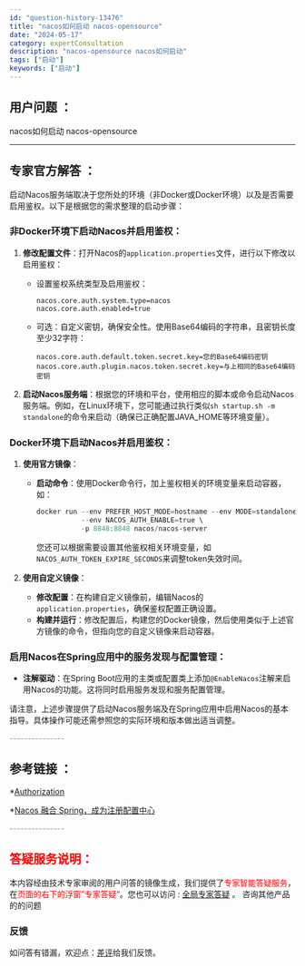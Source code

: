 ```yaml
---
id: "question-history-13476"
title: "nacos如何启动 nacos-opensource"
date: "2024-05-17"
category: expertConsultation
description: "nacos-opensource nacos如何启动"
tags: ["启动"]
keywords: ["启动"]
---
```


## 用户问题 ： 
 nacos如何启动 nacos-opensource 

---------------
## 专家官方解答 ：

启动Nacos服务端取决于您所处的环境（非Docker或Docker环境）以及是否需要启用鉴权。以下是根据您的需求整理的启动步骤：

### 非Docker环境下启动Nacos并启用鉴权：

1. **修改配置文件**：打开Nacos的`application.properties`文件，进行以下修改以启用鉴权：
   - 设置鉴权系统类型及启用鉴权：
     ```properties
     nacos.core.auth.system.type=nacos
     nacos.core.auth.enabled=true
     ```
   - 可选：自定义密钥，确保安全性。使用Base64编码的字符串，且密钥长度至少32字符：
     ```properties
     nacos.core.auth.default.token.secret.key=您的Base64编码密钥
     nacos.core.auth.plugin.nacos.token.secret.key=与上相同的Base64编码密钥
     ```

2. **启动Nacos服务端**：根据您的环境和平台，使用相应的脚本或命令启动Nacos服务端。例如，在Linux环境下，您可能通过执行类似`sh startup.sh -m standalone`的命令来启动（确保已正确配置JAVA_HOME等环境变量）。

### Docker环境下启动Nacos并启用鉴权：

1. **使用官方镜像**：
   - **启动命令**：使用Docker命令行，加上鉴权相关的环境变量来启动容器，如：
     ```powershell
     docker run --env PREFER_HOST_MODE=hostname --env MODE=standalone \
                --env NACOS_AUTH_ENABLE=true \
                -p 8848:8848 nacos/nacos-server
     ```
     您还可以根据需要设置其他鉴权相关环境变量，如`NACOS_AUTH_TOKEN_EXPIRE_SECONDS`来调整token失效时间。

2. **使用自定义镜像**：
   - **修改配置**：在构建自定义镜像前，编辑Nacos的`application.properties`，确保鉴权配置正确设置。
   - **构建并运行**：修改配置后，构建您的Docker镜像，然后使用类似于上述官方镜像的命令，但指向您的自定义镜像来启动容器。

### 启用Nacos在Spring应用中的服务发现与配置管理：

- **注解驱动**：在Spring Boot应用的主类或配置类上添加`@EnableNacos`注解来启用Nacos的功能。这将同时启用服务发现和服务配置管理。

请注意，上述步骤提供了启动Nacos服务端及在Spring应用中启用Nacos的基本指导。具体操作可能还需参照您的实际环境和版本做出适当调整。


<font color="#949494">---------------</font> 


## 参考链接 ：

*[Authorization](https://nacos.io/docs/latest/guide/user/auth)
 
 *[Nacos 融合 Spring，成为注册配置中心](https://nacos.io/docs/latest/ecology/use-nacos-with-spring)


 <font color="#949494">---------------</font> 
 


## <font color="#FF0000">答疑服务说明：</font> 

本内容经由技术专家审阅的用户问答的镜像生成，我们提供了<font color="#FF0000">专家智能答疑服务</font>，在<font color="#FF0000">页面的右下的浮窗”专家答疑“</font>。您也可以访问 : [全局专家答疑](https://opensource.alibaba.com/chatBot) 。 咨询其他产品的的问题

### 反馈
如问答有错漏，欢迎点：[差评](https://ai.nacos.io/user/feedbackByEnhancerGradePOJOID?enhancerGradePOJOId=13901)给我们反馈。
